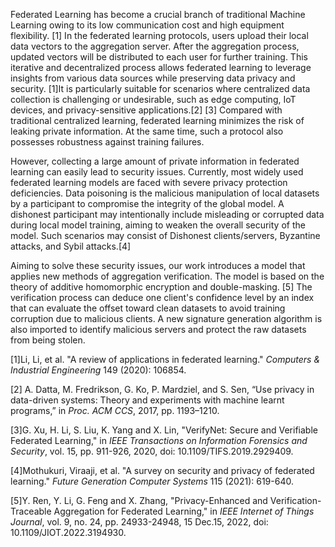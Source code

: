Federated Learning has become a crucial branch of traditional Machine Learning owing to its low communication cost and high equipment flexibility. [1] In the federated learning protocols, users upload their local data vectors to the aggregation server. After the aggregation process, updated vectors will be distributed to each user for further training. This iterative and decentralized process allows federated learning to leverage insights from various data sources while preserving data privacy and security. [1]It is particularly suitable for scenarios where centralized data collection is challenging or undesirable, such as edge computing, IoT devices, and privacy-sensitive applications.[2] [3] Compared with traditional centralized learning, federated learning minimizes the risk of leaking private information. At the same time, such a protocol also possesses robustness against training failures.

However, collecting a large amount of private information in federated learning can easily lead to security issues. Currently, most widely used federated learning models are faced with severe privacy protection deficiencies. Data poisoning is the malicious manipulation of local datasets by a participant to compromise the integrity of the global model. A dishonest participant may intentionally include misleading or corrupted data during local model training, aiming to weaken the overall security of the model. Such scenarios may consist of Dishonest clients/servers, Byzantine attacks, and Sybil attacks.[4]

Aiming to solve these security issues, our work introduces a model that applies new methods of aggregation verification. The model is based on the theory of additive homomorphic encryption and double-masking. [5] The verification process can deduce one client's confidence level by an index that can evaluate the offset toward clean datasets to avoid training corruption due to malicious clients. A new signature generation algorithm is also imported to identify malicious servers and protect the raw datasets from being stolen.

[1]Li, Li, et al. "A review of applications in federated learning." *Computers & Industrial Engineering* 149 (2020): 106854.

[2] A. Datta, M. Fredrikson, G. Ko, P. Mardziel, and S. Sen, “Use privacy in data-driven systems: Theory and experiments with machine learnt programs,” in *Proc. ACM CCS*, 2017, pp. 1193–1210.

[3]G. Xu, H. Li, S. Liu, K. Yang and X. Lin, "VerifyNet: Secure and Verifiable Federated Learning," in *IEEE Transactions on Information Forensics and Security*, vol. 15, pp. 911-926, 2020, doi: 10.1109/TIFS.2019.2929409.

[4]Mothukuri, Viraaji, et al. "A survey on security and privacy of federated learning." *Future Generation Computer Systems* 115 (2021): 619-640.

[5]Y. Ren, Y. Li, G. Feng and X. Zhang, "Privacy-Enhanced and Verification-Traceable Aggregation for Federated Learning," in *IEEE Internet of Things Journal*, vol. 9, no. 24, pp. 24933-24948, 15 Dec.15, 2022, doi: 10.1109/JIOT.2022.3194930.